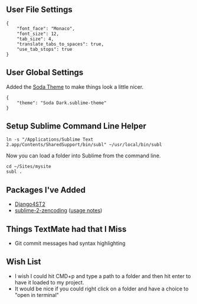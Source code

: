 ## User File Settings

    {
        "font_face": "Monaco",
        "font_size": 12,
        "tab_size": 4,
        "translate_tabs_to_spaces": true,
        "use_tab_stops": true
    }

## User Global Settings

Added the [Soda Theme](https://github.com/buymeasoda/soda-theme) to make things look a little nicer.

    {
        "theme": "Soda Dark.sublime-theme"
    }

## Setup Sublime Command Line Helper

    ln -s "/Applications/Sublime Text 2.app/Contents/SharedSupport/bin/subl" ~/usr/local/bin/subl

Now you can load a folder into Sublime from the command line.

    cd ~/Sites/mysite
    subl .

## Packages I've Added

- [Django4ST2](https://github.com/squ1b3r/Django4ST2)
- [sublime-2-zencoding](https://bitbucket.org/sublimator/sublime-2-zencoding) ([usage notes](http://www.sublimetext.com/forum/viewtopic.php?f=2&t=580&p=10654#p10654))

## Things TextMate had that I Miss

- Git commit messages had syntax highlighting

## Wish List

- I wish I could hit CMD+p and type a path to a folder and then hit enter to have it loaded to my project.
- It would be nice if you could right click on a folder and have a choice to "open in terminal"
